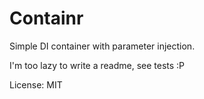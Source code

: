 Containr
========

Simple DI container with parameter injection.

I'm too lazy to write a readme, see tests :P

License: MIT
